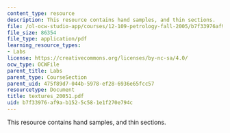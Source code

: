 ```yaml
---
content_type: resource
description: This resource contains hand samples, and thin sections.
file: /ol-ocw-studio-app/courses/12-109-petrology-fall-2005/b7f33976af9ab1525c581e1f270e794c_textures_20051.pdf
file_size: 86354
file_type: application/pdf
learning_resource_types:
- Labs
license: https://creativecommons.org/licenses/by-nc-sa/4.0/
ocw_type: OCWFile
parent_title: Labs
parent_type: CourseSection
parent_uid: 475f89d7-044b-5978-ef28-6936e65fcc57
resourcetype: Document
title: textures_20051.pdf
uid: b7f33976-af9a-b152-5c58-1e1f270e794c
---
```

This resource contains hand samples, and thin sections.